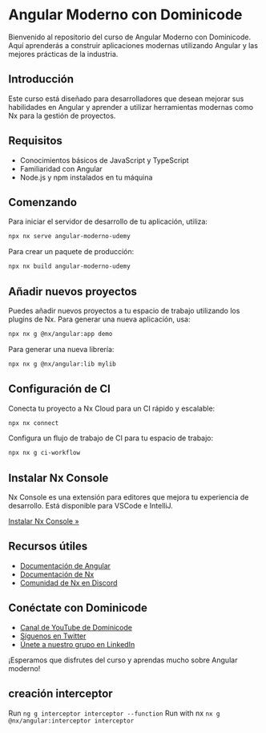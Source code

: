 # Angular Moderno con Dominicode

Bienvenido al repositorio del curso de Angular Moderno con Dominicode. Aquí aprenderás a construir aplicaciones modernas utilizando Angular y las mejores prácticas de la industria.

## Introducción

Este curso está diseñado para desarrolladores que desean mejorar sus habilidades en Angular y aprender a utilizar herramientas modernas como Nx para la gestión de proyectos.

## Requisitos

- Conocimientos básicos de JavaScript y TypeScript
- Familiaridad con Angular
- Node.js y npm instalados en tu máquina

## Comenzando

Para iniciar el servidor de desarrollo de tu aplicación, utiliza:

```sh
npx nx serve angular-moderno-udemy
```

Para crear un paquete de producción:

```sh
npx nx build angular-moderno-udemy
```

## Añadir nuevos proyectos

Puedes añadir nuevos proyectos a tu espacio de trabajo utilizando los plugins de Nx. Para generar una nueva aplicación, usa:

```sh
npx nx g @nx/angular:app demo
```

Para generar una nueva librería:

```sh
npx nx g @nx/angular:lib mylib
```

## Configuración de CI

Conecta tu proyecto a Nx Cloud para un CI rápido y escalable:

```sh
npx nx connect
```

Configura un flujo de trabajo de CI para tu espacio de trabajo:

```sh
npx nx g ci-workflow
```

## Instalar Nx Console

Nx Console es una extensión para editores que mejora tu experiencia de desarrollo. Está disponible para VSCode e IntelliJ.

[Instalar Nx Console &raquo;](https://nx.dev/getting-started/editor-setup?utm_source=nx_project&utm_medium=readme&utm_campaign=nx_projects)

## Recursos útiles

- [Documentación de Angular](https://angular.io/docs)
- [Documentación de Nx](https://nx.dev)
- [Comunidad de Nx en Discord](https://go.nx.dev/community)

## Conéctate con Dominicode

- [Canal de YouTube de Dominicode](https://www.youtube.com/@Dominicode)
- [Síguenos en Twitter](https://twitter.com/Dominicode)
- [Únete a nuestro grupo en LinkedIn](https://www.linkedin.com/in/dominicode)

¡Esperamos que disfrutes del curso y aprendas mucho sobre Angular moderno!

## creación interceptor
Run `ng g interceptor interceptor --function`
Run with nx `nx g @nx/angular:interceptor interceptor`

